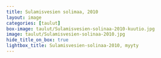 ```yaml
---
title: Sulamisvesien solimaa, 2010
layout: image
categories: [taulut]
box-image: taulut/Sulamisvesien-solinaa-2010-kuutio.jpg
image: taulut/Sulamisvesien-solinaa-2010.jpg
hide_title_on_box: true
lightbox_title: Sulamisvesien-solinaa-2010, myyty
---
```

